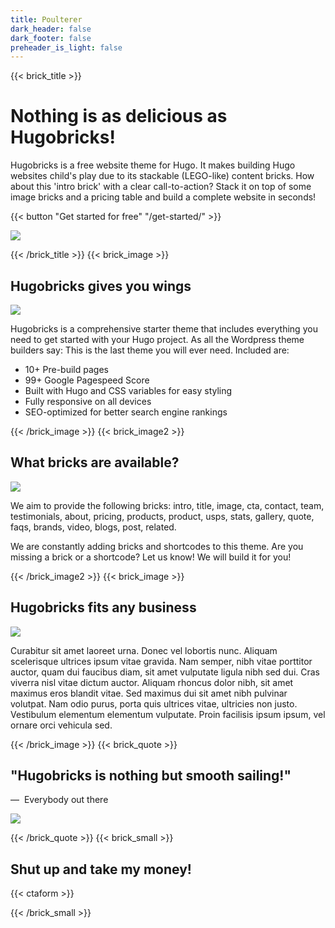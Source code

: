 ```yaml
---
title: Poulterer
dark_header: false
dark_footer: false
preheader_is_light: false
---
```

{{< brick_title >}}
# Nothing is as delicious as Hugobricks!

Hugobricks is a free website theme for Hugo. It makes building Hugo websites child's play due to its stackable (LEGO-like) content bricks. How about this 'intro brick' with a clear call-to-action? Stack it on top of some image bricks and a pricing table and build a complete website in seconds!

{{< button "Get started for free" "/get-started/" >}}

![](/uploads/photos/poulterer/1.jpg)

{{< /brick_title >}}
{{< brick_image >}}

## Hugobricks gives you wings

![](/uploads/photos/poulterer/15.jpg)

Hugobricks is a comprehensive starter theme that includes everything you need to get started with your Hugo project. As all the Wordpress theme builders say: This is the last theme you will ever need. Included are:

- 10+ Pre-build pages
- 99+ Google Pagespeed Score
- Built with Hugo and CSS variables for easy styling
- Fully responsive on all devices
- SEO-optimized for better search engine rankings

{{< /brick_image >}}
{{< brick_image2 >}}

## What bricks are available?

![](/uploads/photos/poulterer/4.jpg)

We aim to provide the following bricks: intro, title, image, cta, contact, team, testimonials, about, pricing, products, product, usps, stats, gallery, quote, faqs, brands, video, blogs, post, related.

We are constantly adding bricks and shortcodes to this theme. Are you missing a brick or a shortcode? Let us know! We will build it for you!

{{< /brick_image2 >}}
{{< brick_image >}}

## Hugobricks fits any business

![](/uploads/photos/poulterer/16.jpg)

Curabitur sit amet laoreet urna. Donec vel lobortis nunc. Aliquam scelerisque ultrices ipsum vitae gravida. Nam semper, nibh vitae porttitor auctor, quam dui faucibus diam, sit amet vulputate ligula nibh sed dui. Cras viverra nisl vitae dictum auctor. Aliquam rhoncus dolor nibh, sit amet maximus eros blandit vitae. Sed maximus dui sit amet nibh pulvinar volutpat. Nam odio purus, porta quis ultrices vitae, ultricies non justo. Vestibulum elementum elementum vulputate. Proin facilisis ipsum ipsum, vel ornare orci vehicula sed.

{{< /brick_image >}}
{{< brick_quote >}}

## "Hugobricks is nothing but smooth sailing!"
— &nbsp;Everybody out there

![](/uploads/photos/poulterer/1.jpg)

{{< /brick_quote >}}
{{< brick_small >}}

## Shut up and take my money!

{{< ctaform >}}

{{< /brick_small >}}
